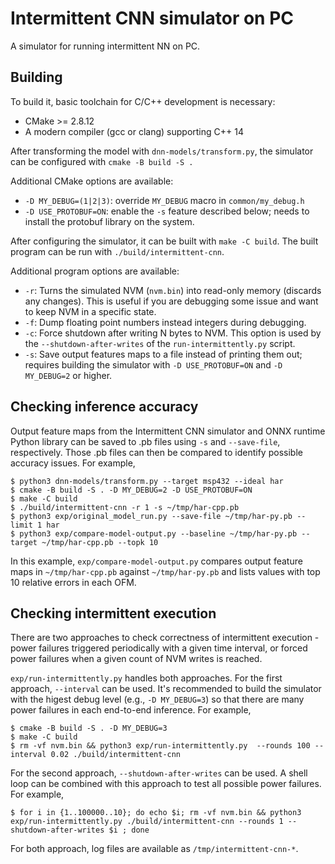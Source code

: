 # Intermittent CNN simulator on PC

A simulator for running intermittent NN on PC.

## Building

To build it, basic toolchain for C/C++ development is necessary:

* CMake >= 2.8.12
* A modern compiler (gcc or clang) supporting C++ 14

After transforming the model with `dnn-models/transform.py`, the simulator can be configured with `cmake -B build -S .`

Additional CMake options are available:

* `-D MY_DEBUG=(1|2|3)`: override `MY_DEBUG` macro in `common/my_debug.h`
* `-D USE_PROTOBUF=ON`: enable the `-s` feature described below; needs to install the protobuf library on the system.

After configuring the simulator, it can be built with `make -C build`. The built program can be run with `./build/intermittent-cnn`.

Additional program options are available:

* `-r`: Turns the simulated NVM (`nvm.bin`) into read-only memory (discards any changes). This is useful if you are debugging some issue and want to keep NVM in a specific state.
* `-f`: Dump floating point numbers instead integers during debugging.
* `-c`: Force shutdown after writing N bytes to NVM. This option is used by the `--shutdown-after-writes` of the `run-intermittently.py` script.
* `-s`: Save output features maps to a file instead of printing them out; requires building the simulator with `-D USE_PROTOBUF=ON` and `-D MY_DEBUG=2` or higher.

## Checking inference accuracy

Output feature maps from the Intermittent CNN simulator and ONNX runtime Python library can be saved to .pb files using `-s` and `--save-file`, respectively.
Those .pb files can then be compared to identify possible accuracy issues. For example,

```
$ python3 dnn-models/transform.py --target msp432 --ideal har
$ cmake -B build -S . -D MY_DEBUG=2 -D USE_PROTOBUF=ON
$ make -C build
$ ./build/intermittent-cnn -r 1 -s ~/tmp/har-cpp.pb
$ python3 exp/original_model_run.py --save-file ~/tmp/har-py.pb --limit 1 har
$ python3 exp/compare-model-output.py --baseline ~/tmp/har-py.pb --target ~/tmp/har-cpp.pb --topk 10
```

In this example, `exp/compare-model-output.py` compares output feature maps in `~/tmp/har-cpp.pb` against `~/tmp/har-py.pb` and lists values with top 10 relative errors in each OFM.

## Checking intermittent execution

There are two approaches to check correctness of intermittent execution - power failures triggered periodically with a given time interval, or forced power failures when a given count of NVM writes is reached.

`exp/run-intermittently.py` handles both approaches. For the first approach, `--interval` can be used. It's recommended to build the simulator with the higest debug level (e.g., `-D MY_DEBUG=3`) so that there are many power failures in each end-to-end inference. For example,

```
$ cmake -B build -S . -D MY_DEBUG=3
$ make -C build
$ rm -vf nvm.bin && python3 exp/run-intermittently.py  --rounds 100 --interval 0.02 ./build/intermittent-cnn
```

For the second approach, `--shutdown-after-writes` can be used. A shell loop can be combined with this approach to test all possible power failures. For example,

```
$ for i in {1..100000..10}; do echo $i; rm -vf nvm.bin && python3 exp/run-intermittently.py ./build/intermittent-cnn --rounds 1 --shutdown-after-writes $i ; done
```

For both approach, log files are available as `/tmp/intermittent-cnn-*`.
